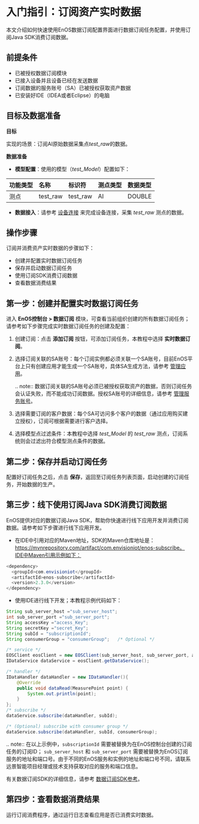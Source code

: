 # 入门指引：订阅资产实时数据

本文介绍如何快速使用EnOS数据订阅配置界面进行数据订阅任务配置，并使用订阅Java SDK消费订阅数据。

## 前提条件

- 已被授权数据订阅模块
- 已接入设备并且设备已经在发送数据
- 订阅数据的服务账号（SA）已被授权获取资产数据
- 已安装好IDE（IDEA或者Eclipse）的电脑

## 目标及数据准备

**目标**

实现的场景：订阅AI原始数据采集点*test_raw*的数据。

**数据准备**

- **模型配置**：使用的模型（*test_Model*）配置如下：

| 功能类型 | 名称     | 标识符   | 测点类型 | 数据类型 |
|:---------|:---------|:---------|:---------|:---------|
| 测点     | test_raw | test_raw | AI       | DOUBLE   |

- **数据接入**：请参考 [设备连接](/docs/device-connection/zh_CN/latest/quickstart/gettingstarted_device_connection.html) 来完成设备连接，采集 *test_raw* 测点的数据。

## 操作步骤

订阅并消费资产实时数据的步骤如下：
- 创建并配置实时数据订阅任务
- 保存并启动数据订阅任务
- 使用订阅SDK消费订阅数据
- 查看数据消费结果


## 第一步：创建并配置实时数据订阅任务

进入 **EnOS控制台 > 数据订阅** 模块，可查看当前组织创建的所有数据订阅任务；请参考如下步骤完成实时数据订阅任务的创建及配置：

1. 创建订阅：点击 **添加订阅** 按钮，可添加订阅任务，本教程中选择 **实时数据订阅**。

2. 选择订阅关联的SA账号：每个订阅实例都必须关联一个SA账号，目前EnOS平台上只有创建应用才能生成一个SA账号，具体SA生成方法，请参考 [管理应用](/docs/app-development/zh_CN/latest/app_management/managing_apps.html)。

   .. note:: 数据订阅关联的SA账号必须已被授权获取资产的数据，否则订阅任务会认证失败，而不能成功订阅数据。授权SA账号的详细信息，请参考 [管理服务账号](/docs/enos/zh_CN/latest/iam/howto/service_account/managing_service_account.html)。

3. 选择需要订阅的客户数据：每个SA可访问多个客户的数据（通过应用购买建立授权），订阅可根据需要进行客户选择。

4. 选择模型点过滤条件：本教程中选择 *test_Model* 的 *test_raw* 测点，订阅系统则会过滤出符合模型测点条件的数据。


## 第二步：保存并启动订阅任务

配置好订阅任务之后，点击 **保存**，返回至订阅任务列表页面，启动创建的订阅任务，开始数据的生产。


## 第三步：线下使用订阅Java SDK消费订阅数据

EnOS提供对应的数据订阅Java SDK，帮助你快速进行线下应用开发并消费订阅数据。请参考如下步骤进行线下应用开发。
- 在IDE中引用对应的Maven地址，SDK的Maven仓库地址是：https://mvnrepository.com/artifact/com.envisioniot/enos-subscribe。IDE中Maven引用示例如下：


```java
<dependency>
  <groupId>com.envisioniot</groupId>
  <artifactId>enos-subscribe</artifactId>
  <version>2.3.0</version>
</dependency>
```

- 使用IDE进行线下开发；本教程示例代码如下：

```java
String sub_server_host ="sub_server_host";
int sub_server_port ="sub_server_port";
String accessKey ="access_Key";
String secretKey ="secret_Key";
String subId = "subscriptionId";
String consumerGroup = "consumerGroup";   /* Optional */

/* service */
EOSClient eosClient = new EOSClient(sub_server_host, sub_server_port, accessKey, secretKey);
IDataService dataService = eosClient.getDataService();

/* handler */
IDataHandler dataHandler = new IDataHandler(){
    @Override
    public void dataRead(MeasurePoint point) {
        System.out.println(point);
    }
};
/* subscribe */
dataService.subscribe(dataHandler, subId);

/* (Optional) subscribe with consumer group */
dataService.subscribe(dataHandler, subId, consumerGroup);
```

.. note:: 在以上示例中，`subscriptionId` 需要被替换为在EnOS控制台创建的订阅任务的订阅ID； `sub_server_host` 和 `sub_server_port` 需要被替换为EnOS订阅服务的地址和端口号。由于不同的EnOS服务和实例的地址和端口号不同，请联系远景智能项目经理或技术支持获取对应的服务和端口信息。

有关数据订阅SDK的详细信息，请参考 [数据订阅SDK参考](../reference/data_subscription_sdk)。

## 第四步：查看数据消费结果

运行订阅消费程序，通过运行日志查看应用是否已消费实时数据。
